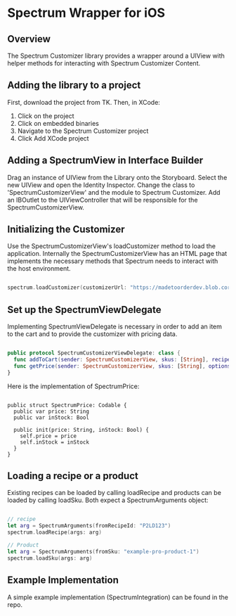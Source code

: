Spectrum Wrapper for iOS
========================

Overview
--------

The Spectrum Customizer library provides a wrapper around a UIView with helper methods for interacting with Spectrum Customizer Content.

Adding the library to a project
-------------------------------

First, download the project from TK. Then, in XCode:

1. Click on the project
2. Click on embedded binaries
3. Navigate to the Spectrum Customizer project
4. Click Add XCode project

Adding a SpectrumView in Interface Builder
------------------------------------------

Drag an instance of UIView from the Library onto the Storyboard. Select the new UIView and open the Identity Inspector. Change the class to 'SpectrumCustomizerView' and the module to Spectrum Customizer. Add an IBOutlet to the UIViewController that will be responsible for the SpectrumCustomizerView.

Initializing the Customizer
---------------------------

Use the SpectrumCustomizerView's loadCustomizer method to load the application. Internally the SpectrumCustomizerView has an HTML page that implements the necessary methods that Spectrum needs to interact with the host environment.

```swift

spectrum.loadCustomizer(customizerUrl: "https://madetoorderdev.blob.core.windows.net/spectrum-native-test/app.js")

```

Set up the SpectrumViewDelegate
-------------------------------

Implementing SpectrumViewDelegate is necessary in order to add an item to the cart and to provide the customizer with pricing data.

```swift

public protocol SpectrumCustomizerViewDelegate: class {
  func addToCart(sender: SpectrumCustomizerView, skus: [String], recipeSetId: String, options: [String: String])
  func getPrice(sender: SpectrumCustomizerView, skus: [String], options: [String: String]) -> [String: SpectrumPrice]
}

```

Here is the implementation of SpectrumPrice:

```

public struct SpectrumPrice: Codable {
  public var price: String
  public var inStock: Bool

  public init(price: String, inStock: Bool) {
    self.price = price
    self.inStock = inStock
  }
}

```

Loading a recipe or a product
-----------------------------

Existing recipes can be loaded by calling loadRecipe and products can be loaded by calling loadSku. Both expect a SpectrumArguments object:

```swift

// recipe
let arg = SpectrumArguments(fromRecipeId: "P2LD123")
spectrum.loadRecipe(args: arg)

// Product
let arg = SpectrumArguments(fromSku: "example-pro-product-1")
spectrum.loadSku(args: arg)

```


Example Implementation
----------------------

A simple example implementation (SpectrumIntegration) can be found in the repo.
